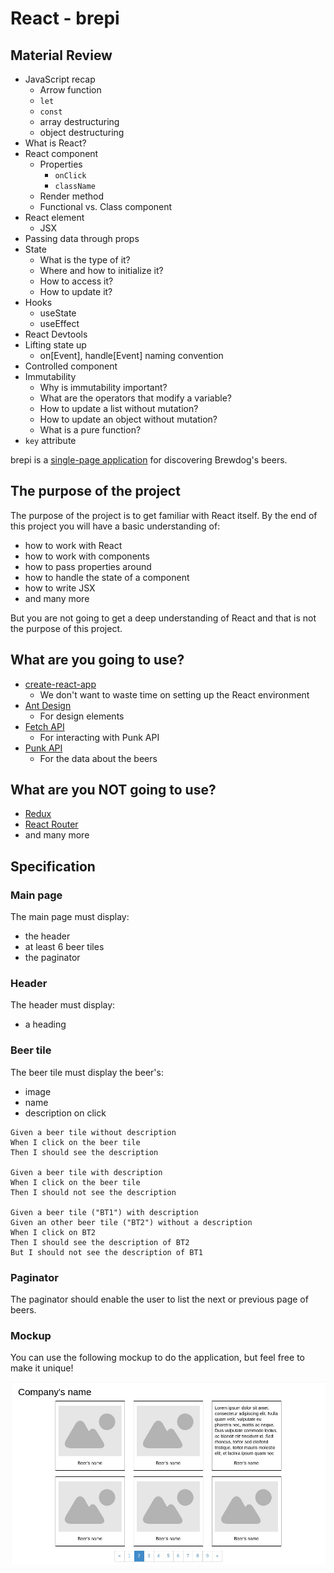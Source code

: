 # React - brepi

## Material Review

- JavaScript recap
  - Arrow function
  - `let`
  - `const`
  - array destructuring
  - object destructuring
- What is React?
- React component
  - Properties
    - `onClick`
    - `className`
  - Render method
  - Functional vs. Class component
- React element
  - JSX
    <!--
      JavaScript XML
    -->
- Passing data through props
- State
  - What is the type of it?
  - Where and how to initialize it?
  - How to access it?
  - How to update it?
- Hooks
  - useState
  - useEffect
- React Devtools
- Lifting state up
  - on\[Event], handle\[Event] naming convention
- Controlled component
- Immutability
  - Why is immutability important?
  - What are the operators that modify a variable?
    <!--
      +=, -=, ++, --
    -->
  - How to update a list without mutation?
  - How to update an object without mutation?
  - What is a pure function?
- `key` attribute

brepi is a
[single-page application](https://en.wikipedia.org/wiki/Single-page_application)
for discovering Brewdog's beers.

## The purpose of the project

The purpose of the project is to get familiar with React itself. By the end of
this project you will have a basic understanding of:

- how to work with React
- how to work with components
- how to pass properties around
- how to handle the state of a component
- how to write JSX
- and many more

But you are not going to get a deep understanding of React and that is not the
purpose of this project.

## What are you going to use?

- [create-react-app](https://github.com/facebook/create-react-app)
  - We don't want to waste time on setting up the React environment
- [Ant Design](https://ant.design/)
  - For design elements
- [Fetch API](https://developer.mozilla.org/en-US/docs/Web/API/Fetch_API)
  - For interacting with Punk API
- [Punk API](https://punkapi.com/)
  - For the data about the beers

## What are you NOT going to use?

- [Redux](https://redux.js.org/)
- [React Router](https://reacttraining.com/react-router/)
- and many more

## Specification

### Main page

The main page must display:

- the header
- at least 6 beer tiles
- the paginator

### Header

The header must display:

- a heading

### Beer tile

The beer tile must display the beer's:

- image
- name
- description on click

```gherkin
Given a beer tile without description
When I click on the beer tile
Then I should see the description

Given a beer tile with description
When I click on the beer tile
Then I should not see the description

Given a beer tile ("BT1") with description
Given an other beer tile ("BT2") without a description
When I click on BT2
Then I should see the description of BT2
But I should not see the description of BT1
```

### Paginator

The paginator should enable the user to list the next or previous page of beers.

### Mockup

You can use the following mockup to do the application, but feel free to make it
unique!

![the mockup of brepi](brepi-mockup.jpg)